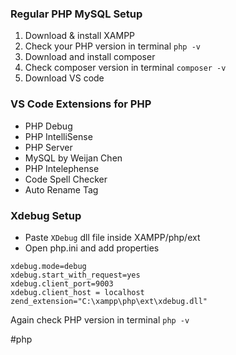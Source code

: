 ### Regular PHP MySQL Setup
1. Download & install XAMPP
2. Check your PHP version in terminal `php -v`
3. Download and install composer
4. Check composer version in terminal `composer -v`
5. Download VS code
### VS Code Extensions for PHP
- PHP Debug
- PHP IntelliSense
- PHP Server
- MySQL by Weijan Chen
- PHP Intelephense
- Code Spell Checker
- Auto Rename Tag
### Xdebug Setup
- Paste `XDebug` dll file inside XAMPP/php/ext
- Open php.ini and add properties

```
xdebug.mode=debug
xdebug.start_with_request=yes
xdebug.client_port=9003
xdebug.client_host = localhost
zend_extension="C:\xampp\php\ext\xdebug.dll"
```

Again check PHP version in terminal `php -v`

#php